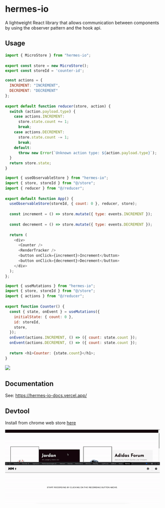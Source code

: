 # hermes-io
A lightweight React library that allows communication between components by using the observer pattern and the hook api.

## Usage
```javascript
import { MicroStore } from "hermes-io";

export const store = new MicroStore();
export const storeId = 'counter-id';
```

```javascript
const actions = {
  INCREMENT: "INCREMENT",
  DECREMENT: "DECREMENT"
};

export default function reducer(store, action) {
  switch (action.payload.type) {
    case actions.INCREMENT:
      store.state.count += 1;
      break;
    case actions.DECREMENT:
      store.state.count -= 1;
      break;
    default:
      throw new Error(`Unknown action type: ${action.payload.type}`);
  }
  return store.state;
}
```

```javascript
import { useObservableStore } from "hermes-io";
import { store, storeId } from "@/store";
import { reducer } from "@/reducer";

export default function App() {
  useObservableStore(storeId, { count: 0 }, reducer, store);

  const increment = () => store.mutate({ type: events.INCREMENT });

  const decrement = () => store.mutate({ type: events.DECREMENT });

  return (
    <div>
      <Counter />
      <RenderTracker />
      <button onClick={increment}>Increment</button>
      <button onClick={decrement}>Decrement</button>
    </div>
  );
};
```

```javascript
import { useMutations } from "hermes-io";
import { store, storeId } from "@/store";
import { actions } from "@/reducer";

export function Counter() {
  const { state, onEvent } = useMutations({
    initialState: { count: 0 },
    id: storeId,
    store,
  });
  onEvent(actions.INCREMENT, () => ({ count: state.count });
  onEvent(actions.DECREMENT, () => ({ count: state.count });

  return <h1>Counter: {state.count}</h1>;
}
```
<img src="https://miro.medium.com/v2/resize:fit:1400/format:webp/1*VhOkr1735qdrHHyuJszqvQ.gif" />

## Documentation
See: https://hermes-io-docs.vercel.app/


## Devtool

Install from chrome web store [here](https://chrome.google.com/webstore/detail/hermes-io/pjdkgcpikfmkncldipldmimanfkpeedm?hl=en)

![chrome extension](https://raw.githubusercontent.com/Maxtermax/hermes-io-devtools/master/demo.gif)
